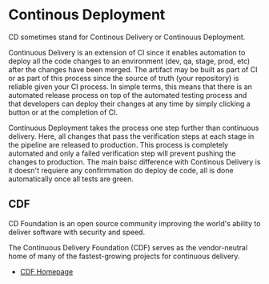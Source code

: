 # Continous Deployment

CD sometimes stand for Continous Delivery or  Continouus Deployment.

Continuous Delivery is an extension of CI since it enables automation to deploy all the code changes to an environment (dev, qa, stage, prod, etc) after the changes have been merged. The artifact may be built as part of CI or as part of this process since the source of truth (your repository) is reliable given your CI process. In simple terms, this means that there is an automated release process on top of the automated testing process and that developers can deploy their changes at any time by simply clicking a button or at the completion of CI.

Continuous Deployment takes the process one step further than continuous delivery. Here, all changes that pass the verification steps at each stage in the pipeline are released to production. This process is completely automated and only a failed verification step will prevent pushing the changes to production. The main baisc difference with Continous Delivery is it doesn't requiere any confirmmation do deploy de code, all is done automatically once all tests are green.

## CDF

CD Foundation is an open source community improving the world's ability to deliver software with security and speed.

The Continuous Delivery Foundation (CDF) serves as the vendor-neutral home of many of the fastest-growing projects for continuous delivery.

* [CDF Homepage](https://cd.foundation/)

